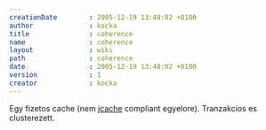 ```yaml
---
creationDate        : 2005-12-19 13:48:02 +0100 
author              : kocka 
title               : coherence 
name                : coherence 
layout              : wiki 
path                : coherence 
date                : 2005-12-19 13:48:02 +0100 
version             : 1 
creator             : kocka 
---
```

Egy fizetos cache (nem [jcache](JCache.html) compliant egyelore). Tranzakcios es clusterezett.
